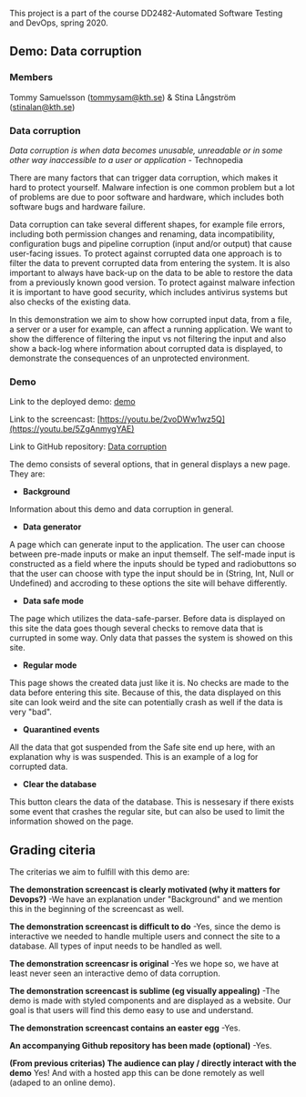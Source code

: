 This project is a part of the course DD2482-Automated Software Testing and DevOps, spring 2020.

## Demo: Data corruption

### Members

Tommy Samuelsson (tommysam@kth.se) & Stina Långström (stinalan@kth.se)

### Data corruption

*Data corruption is when data becomes unusable, unreadable or in some other way inaccessible to a user or application*
\- Technopedia

There are many factors that can trigger data corruption, which makes it hard to protect yourself. Malware infection is one common problem but a lot of problems are due to poor software and hardware, which includes both software bugs and hardware failure.

Data corruption can take several different shapes, for example file errors, including both permission changes and renaming, data incompatibility, configuration bugs and pipeline corruption (input and/or output) that cause user-facing issues. To protect against corrupted data one approach is to filter the data to prevent corrupted data from entering the system. It is also important to always have back-up on the data to be able to restore the data from a previously known good version. To protect against malware infection it is important to have good security, which includes antivirus systems but also checks of the existing data.

In this demonstration we aim to show how corrupted input data, from a file, a server or a user for example, can affect a running application. We want to show the difference of filtering the input vs not filtering the input and also show a back-log where information about corrupted data is displayed, to demonstrate the consequences of an unprotected environment.

### Demo

Link to the deployed demo: [demo](https://dd2482-demo-data-corruption.firebaseapp.com/)

Link to the screencast: [https://youtu.be/2voDWw1wz5Q](https://youtu.be/5ZgAnmygYAE)

Link to GitHub repository: [Data corruption](https://github.com/Zodbigt/dd2482_demo_data_corruption)

The demo consists of several options, that in general displays a new page. They are:

- **Background**

Information about this demo and data corruption in general.

- **Data generator**

A page which can generate input to the application. The user can choose between pre-made inputs or make an input themself. The self-made input is constructed as a field where the inputs should be typed and radiobuttons so that the user can choose with type the input should be in (String, Int, Null or Undefined) and accroding to these options the site will behave differently. 

- **Data safe mode**

The page which utilizes the data-safe-parser. Before data is displayed on this site the data goes though several checks to remove data that is currupted in some way. Only data that passes the system is showed on this site.

- **Regular mode**

This page shows the created data just like it is. No checks are made to the data before entering this site. Because of this, the data displayed on this site can look weird and the site can potentially crash as well if the data is very "bad".

- **Quarantined events**

All the data that got suspended from the Safe site end up here, with an explanation why is was suspended. This is an example of a log for corrupted data.

- **Clear the database**

This button clears the data of the database. This is nessesary if there exists some event that crashes the regular site, but can also be used to limit the information showed on the page.

## Grading citeria

The criterias we aim to fulfill with this demo are:

**The demonstration screencast is clearly motivated (why it matters for Devops?)** -We have an explanation under "Background" and we mention this in the beginning of the screencast as well.

**The demonstration screencast is difficult to do** -Yes, since the demo is interactive we needed to handle multiple users and connect the site to a database. All types of input needs to be handled as well.

**The demonstration screencasr is original** -Yes we hope so, we have at least never seen an interactive demo of data corruption.

**The demonstration screencast is sublime (eg visually appealing)** -The demo is made with styled components and are displayed as a website. Our goal is that users will find this demo easy to use and understand.

**The demonstration screencast contains an easter egg** -Yes.

**An accompanying Github repository has been made (optional)** -Yes.

**(From previous criterias) The audience can play / directly interact with the demo** Yes! And with a hosted app this can be done remotely as well (adaped to an online demo).
